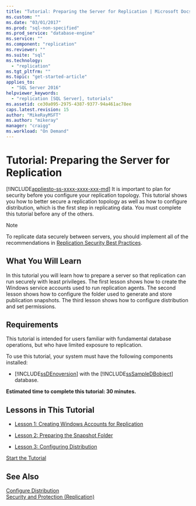 ```yaml
---
title: "Tutorial: Preparing the Server for Replication | Microsoft Docs"
ms.custom: ""
ms.date: "03/01/2017"
ms.prod: "sql-non-specified"
ms.prod_service: "database-engine"
ms.service: ""
ms.component: "replication"
ms.reviewer: ""
ms.suite: "sql"
ms.technology: 
  - "replication"
ms.tgt_pltfrm: ""
ms.topic: "get-started-article"
applies_to: 
  - "SQL Server 2016"
helpviewer_keywords: 
  - "replication [SQL Server], tutorials"
ms.assetid: ce30a095-2975-4387-9377-94a461ac78ee
caps.latest.revision: 15
author: "MikeRayMSFT"
ms.author: "mikeray"
manager: "craigg"
ms.workload: "On Demand"
---
```

# Tutorial: Preparing the Server for Replication
[!INCLUDE[appliesto-ss-xxxx-xxxx-xxx-md](../../includes/appliesto-ss-xxxx-xxxx-xxx-md.md)]
It is important to plan for security before you configure your replication topology. This tutorial shows you how to better secure a replication topology as well as how to configure distribution, which is the first step in replicating data. You must complete this tutorial before any of the others.  
  
> [!NOTE]  
> To replicate data securely between servers, you should implement all of the recommendations in [Replication Security Best Practices](../../relational-databases/replication/security/replication-security-best-practices.md).  
  
## What You Will Learn  
In this tutorial you will learn how to prepare a server so that replication can run securely with least privileges. The first lesson shows how to create the Windows service accounts used to run replication agents. The second lesson shows how to configure the folder used to generate and store publication snapshots. The third lesson shows how to configure distribution and set permissions.  
  
## Requirements  
This tutorial is intended for users familiar with fundamental database operations, but who have limited exposure to replication.  
  
To use this tutorial, your system must have the following components installed:  
  
-   [!INCLUDE[ssDEnoversion](../../includes/ssdenoversion-md.md)] with the [!INCLUDE[ssSampleDBobject](../../includes/sssampledbobject-md.md)] database.  
  
**Estimated time to complete this tutorial: 30 minutes.**  
  
## Lessons in This Tutorial  
  
-   [Lesson 1: Creating Windows Accounts for Replication](../../relational-databases/replication/lesson-1-creating-windows-accounts-for-replication.md)  
  
-   [Lesson 2: Preparing the Snapshot Folder](../../relational-databases/replication/lesson-2-preparing-the-snapshot-folder.md)  
  
-   [Lesson 3: Configuring Distribution](../../relational-databases/replication/lesson-3-configuring-distribution.md)  
  
[Start the Tutorial](../../relational-databases/replication/lesson-1-creating-windows-accounts-for-replication.md)  
  
## See Also  
[Configure Distribution](../../relational-databases/replication/configure-distribution.md)  
[Security and Protection &#40;Replication&#41;](../../relational-databases/replication/security/security-and-protection-replication.md)  
  
  
  
